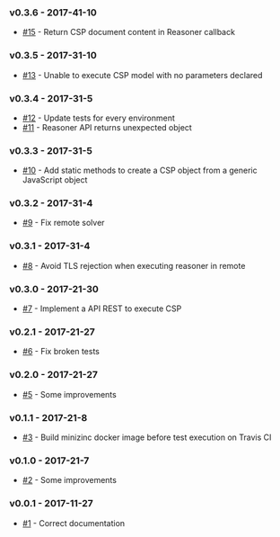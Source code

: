 ### v0.3.6 - 2017-41-10

- [#15](https://github.com/isa-group/governify-fama-tools/issues/15) - Return CSP document content in Reasoner callback

### v0.3.5 - 2017-31-10

- [#13](https://github.com/isa-group/governify-fama-tools/issues/13) - Unable to execute CSP model with no parameters declared

### v0.3.4 - 2017-31-5

- [#12](https://github.com/isa-group/governify-fama-tools/issues/12) - Update tests for every environment
- [#11](https://github.com/isa-group/governify-fama-tools/issues/11) - Reasoner API returns unexpected object

### v0.3.3 - 2017-31-5

- [#10](https://github.com/isa-group/governify-fama-tools/issues/10) - Add static methods to create a CSP object from a generic JavaScript object

### v0.3.2 - 2017-31-4

- [#9](https://github.com/isa-group/governify-fama-tools/issues/9) - Fix remote solver

### v0.3.1 - 2017-31-4

- [#8](https://github.com/isa-group/governify-fama-tools/issues/8) - Avoid TLS rejection when executing reasoner in remote

### v0.3.0 - 2017-21-30

- [#7](https://github.com/isa-group/governify-fama-tools/issues/7) - Implement a API REST to execute CSP 

### v0.2.1 - 2017-21-27

- [#6](https://github.com/isa-group/governify-fama-tools/issues/6) - Fix broken tests

### v0.2.0 - 2017-21-27

- [#5](https://github.com/isa-group/governify-fama-tools/issues/5) - Some improvements

### v0.1.1 - 2017-21-8

- [#3](https://github.com/isa-group/governify-fama-tools/issues/3) - Build minizinc docker image before test execution on Travis CI

### v0.1.0 - 2017-21-7

- [#2](https://github.com/isa-group/governify-fama-tools/issues/2) - Some improvements

### v0.0.1 - 2017-11-27

- [#1](https://github.com/isa-group/governify-fama-tools/issues/1) - Correct documentation

